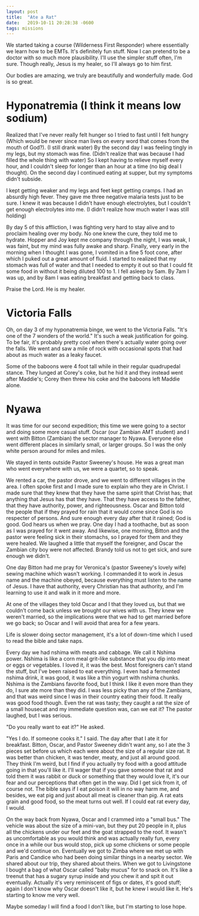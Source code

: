 ```yaml
---
layout: post
title:  "Ate a Rat"
date:   2019-10-11 20:28:38 -0600
tags: missions
---
```


We started taking a course (Wilderness First Responder) where essentially we learn how to be EMTs. It's definitely fun stuff. Now I can pretend to be a doctor with so much more plausibility. I'll use the simpler stuff often, I'm sure. Though really, Jesus is my healer, so I'll always go to him first.

Our bodies are amazing, we truly are beautifully and wonderfully made. God is so great.

Hyponatremia (I think it means low sodium)
============
Realized that I've never really felt hunger so I tried to fast until I felt hungry (Which would be never since man lives on every word that comes from the mouth of God?). (I still drank water) By the second day I was feeling tingly in my legs, but my stomach was fine. (Didn't realize that was because I had filled the whole thing with water) So I kept having to relieve myself every hour, and I couldn't sleep for longer than an hour at a time (no big deal I thought). On the second day I continued eating at supper, but my symptoms didn't subside.

I kept getting weaker and my legs and feet kept getting cramps. I had an absurdly high fever. They gave me three negative malaria tests just to be sure. I knew it was because I didn't have enough electrolytes, but I couldn't get enough electrolytes into me. (I didn't realize how much water I was still holding)

By day 5 of this affliction, I was fighting very hard to stay alive and to proclaim healing over my body. No one knew the cure, they told me to hydrate. Hopper and Joy kept me company through the night, I was weak, I was faint, but my mind was fully awake and sharp. Finally, very early in the morning when I thought I was gone, I vomited in a fine 5 foot cone, after which I puked out a great amount of fluid. I started to realized that my stomach was full of water and that I needed to empty it out so that I could fit some food in without it being diluted 100 to 1. I fell asleep by 5am. By 7am I was up, and by 8am I was eating breakfast and getting back to class.

Praise the Lord. He is my healer.

Victoria Falls
=============
Oh, on day 3 of my hyponatremia binge, we went to the Victoria Falls. "It's one of the 7 wonders of the world." It's such a weak justification for going. To be fair, it's probably pretty cool when there's actually water going over the falls. We went and saw a mile of rock with occasional spots that had about as much water as a leaky faucet.

Some of the baboons were 4 foot tall while in their regular quadrupedal stance. They lunged at Corey's coke, but he hid it and they instead went after Maddie's; Corey then threw his coke and the baboons left Maddie alone.

Nyawa
=====
It was time for our second expedition; this time we were going to a sector and doing some more casual stuff. Oscar (our Zambian AMT student) and I went with Bitton (Zambian) the sector manager to Nyawa. Everyone else went different places in similarly small, or larger groups. So I was the only white person around for miles and miles.

We stayed in tents outside Pastor Sweeney's house. He was a great man who went everywhere with us, we were a quartet, so to speak.

We rented a car, the pastor drove, and we went to different villages in the area. I often spoke first and I made sure to explain who they are in Christ. I made sure that they knew that they have the same spirit that Christ has; that anything that Jesus has that they have. That they have access to the father, that they have authority, power, and righteousness. Oscar and Bitton told the people that if they prayed for rain that it would come since God is no respecter of persons. And sure enough every day after that it rained; God is good. God hears us when we pray. One day I had a toothache, but as soon as I was prayed for it went away. And likewise, one morning, Bitton and the pastor were feeling sick in their stomachs, so I prayed for them and they were healed. We laughed a little that myself the foreigner, and Oscar the Zambian city boy were not affected. Brandy told us not to get sick, and sure enough we didn't.

One day Bitton had me pray for Veronica's (pastor Sweeney's lovely wife) sewing machine which wasn't working. I commanded it to work in Jesus name and the machine obeyed, because everything must listen to the name of Jesus. I have that authority, every Christian has that authority, and I'm learning to use it and walk in it more and more.

At one of the villages they told Oscar and I that they loved us, but that we couldn't come back unless we brought our wives with us. They knew we weren't married, so the implications were that we had to get married before we go back; so Oscar and I will avoid that area for a few years.

Life is slower doing sector management, it's a lot of down-time which I used to read the bible and take naps.
 
Every day we had nshima with meats and cabbage. We call it Nshima power. Nshima is like a corn meal grit-like substance that you dip into meat or eggs or vegetables. I loved it, it was the best. Most foreigners can't stand the stuff, but I've been raised to eat everything. I even had a fermented nshima drink, it was good, it was like a thin yogurt with nshima chunks. Nshima is the Zambians favorite food, but I think I like it even more than they do, I sure ate more than they did. I was less picky than any of the Zambians, and that was weird since I was in their country eating their food. It really was good food though. Even the rat was tasty; they caught a rat the size of a small housecat and my immediate question was, can we eat it? The pastor laughed, but I was serious.

"Do you really want to eat it?" He asked.

"Yes I do. If someone cooks it." I said. The day after that I ate it for breakfast. Bitton, Oscar, and Pastor Sweeney didn't want any, so I ate the 3 pieces set before us which each were about the size of a regular size rat. It was better than chicken, it was tender, meaty, and just all around good. They think I'm weird, but I find if you actually try food with a good attitude going in that you'll like it. I'll wager that if you gave someone that rat and told them it was rabbit or duck or something that they would love it, it's our fear and our perceptions that often get in the way. Did I get sick from it, of course not. The bible says if I eat poison it will in no way harm me, and besides, we eat pig and just about all meat is cleaner than pig. A rat eats grain and good food, so the meat turns out well. If I could eat rat every day, I would.

On the way back from Nyawa, Oscar and I crammed into a "small bus." The vehicle was about the size of a mini-van, but they put 20 people in it, plus all the chickens under our feet and the goat strapped to the roof. It wasn't as uncomfortable as you would think and was actually really fun, every once in a while our bus would stop, pick up some chickens or some people and we'd continue on. Eventually we got to Zimba where we met up with Paris and Candice who had been doing similar things in a nearby sector. We shared about our trip, they shared about theirs. When we got to Livingstone I bought a bag of what Oscar called "baby mucus" for to snack on. It's like a treenut that has a sugary syrup inside and you chew it and spit it out eventually. Actually it's very reminiscent of figs or dates, it's good stuff; again I don't know why Oscar doesn't like it, but he knew I would like it. He's starting to know me very well.

Maybe someday I will find a food I don't like, but I'm starting to lose hope.
